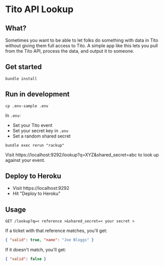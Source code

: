 # Tito API Lookup

## What?

Sometimes you want to be able to let folks do something with data in Tito without giving them full access to Tito. A simple app like this lets you pull from the Tito API, process the data, and output it to someone.

## Get started

`bundle install`

## Run in development

`cp .env-sample .env`

In `.env`:

- Set your Tito event
- Set your secret key in `.env`
- Set a random shared secret

`bundle exec rerun "rackup"`

Visit https://localhost:9292/lookup?q=XYZ&shared_secret=abc to look up against your event.

## Deploy to Heroku

- Visit https://localhost:9292
- Hit "Deploy to Heroku"

## Usage

`GET /lookup?q=< reference >&shared_secret=< your secret >`

If a ticket with that reference matches, you'll get:

```json
{ "valid": true, "name": "Joe Bloggs" }
```

If it doesn't match, you'll get:

```json
{ "valid": false }
```
